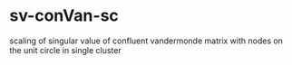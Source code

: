 # sv-conVan-sc
scaling of singular value of confluent vandermonde matrix with nodes on the unit circle in single cluster
